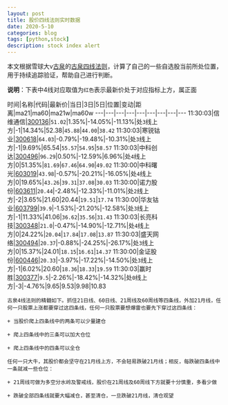 ```yaml
---
layout: post
title: 股价四线法则实时数据
date: 2020-5-10
categories: blog
tags: [python,stock]
description: stock index alert
---
```



本文根据雪球大v[古泉](https://xueqiu.com/u/7148646888)的[古泉四线法则](https://xueqiu.com/7148646888/130498192)，计算了自己的一些自选股当前所处位置，用于持续追踪验证，帮助自己进行判断。

**说明**：下表中4线对应取值为`红色`表示最新价处于对应指标上方，属正面

时间|名称|代码|最新价|当日|3日|5日|位置|变动|距离|ma21|ma60|ma21w|ma60w
---|---|---|---|---|---|---|---|---
11:30:03|信维通信|[300136](https://xueqiu.com/S/SZ300136)|`51.02`|1.35%|-14.05%|-11.13%|处`3`线上方|-1|14.34%|52.38|`45.88`|`44.00`|`38.42`
11:30:03|寒锐钴业|[300618](https://xueqiu.com/S/SZ300618)|`64.03`|-0.79%|-19.48%|-10.31%|处`3`线上方|-1|9.69%|65.54|`55.57`|`54.95`|`58.57`
11:30:03|中科创达|[300496](https://xueqiu.com/S/SZ300496)|`96.29`|0.50%|-12.59%|6.96%|处`4`线上方|0|51.35%|`81.69`|`67.46`|`64.90`|`49.02`
11:30:00|中科曙光|[603019](https://xueqiu.com/S/SH603019)|`43.98`|-0.57%|-20.21%|-16.05%|处`4`线上方|0|19.65%|`43.26`|`39.31`|`37.08`|`30.03`
11:30:00|诺力股份|[603611](https://xueqiu.com/S/SH603611)|`20.44`|-2.48%|-12.33%|-11.01%|处`2`线上方|-2|3.65%|21.60|20.44|`19.51`|`17.74`
11:30:00|华友钴业|[603799](https://xueqiu.com/S/SH603799)|`39.9`|-1.53%|-21.20%|-12.58%|处`3`线上方|-1|11.33%|41.06|`36.62`|`35.56`|`31.43`
11:30:03|长亮科技|[300348](https://xueqiu.com/S/SZ300348)|`21.0`|-0.47%|-14.90%|-12.71%|处`4`线上方|0|24.22%|`20.04`|`17.84`|`17.08`|`13.87`
11:30:03|盛天网络|[300494](https://xueqiu.com/S/SZ300494)|`20.37`|-0.88%|-24.25%|-26.17%|处`3`线上方|0|15.37%|24.01|`18.15`|`16.61`|`14.37`
11:30:00|金证股份|[600446](https://xueqiu.com/S/SH600446)|`20.33`|-3.97%|-17.22%|-14.50%|处`3`线上方|-1|6.02%|20.60|`18.36`|`18.33`|`19.59`
11:30:03|赢时胜|[300377](https://xueqiu.com/S/SZ300377)|`9.5`|-2.26%|-18.42%|-14.32%|处`0`线上方|-3|-4.76%|9.65|9.53|9.98|10.83

```
古泉4线法则的精髓如下。抓住21日线、60日线、21周线及60周线等四条线，外加21月线，任何一只股票上涨都要穿过这四条线，任何一只股票要想爆雷也要先下穿过这四条线：

+ 当股价爬上四条线中的两条可以少量建仓

+ 爬上四条线中的三条可以加大仓位

+ 爬上四条线中的四条可以全仓

任何一只大牛，其股价都会坚守在21月线上方，不会轻易跌破21月线；相反，每跌破四条线中一条就减一些仓位：

+ 21周线可做为多空分水岭及警戒线，股价在21周线及60周线下方就要十分慎重，多看少做

+ 跌破全部四条线就要大幅减仓，甚至清仓，一旦跌破21月线，清仓观望
```